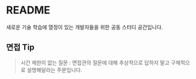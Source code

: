 # README

새로운 기술 학습에 열정이 있는 개발자들을 위한 공동 스터디 공간입니다.

## 면접 Tip

> 시간 제한이 없는 질문 : 면접관의 질문에 대해 추상적으로 답하지 말고 구체적으로 설명해달라는 주문입니다.
